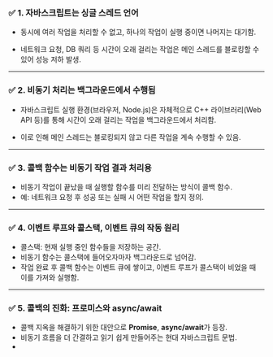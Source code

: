 ### ✅ 1. **자바스크립트는 싱글 스레드 언어**

- 동시에 여러 작업을 처리할 수 없고, 하나의 작업이 실행 중이면 나머지는 대기함.
    
- 네트워크 요청, DB 쿼리 등 시간이 오래 걸리는 작업은 메인 스레드를 블로킹할 수 있어 성능 저하 발생.
    

---

### ✅ 2. **비동기 처리는 백그라운드에서 수행됨**

- 자바스크립트 실행 환경(브라우저, Node.js)은 자체적으로 C++ 라이브러리(Web API 등)를 통해 시간이 오래 걸리는 작업을 백그라운드에서 처리함.
    
- 이로 인해 메인 스레드는 블로킹되지 않고 다른 작업을 계속 수행할 수 있음.
    

---

### ✅ 3. **콜백 함수는 비동기 작업 결과 처리용**

- 비동기 작업이 끝났을 때 실행할 함수를 미리 전달하는 방식이 콜백 함수.
- 예: 네트워크 요청 후 성공 또는 실패 시 어떤 작업을 할지 정의.
    

---

### ✅ 4. **이벤트 루프와 콜스택, 이벤트 큐의 작동 원리**

- 콜스택: 현재 실행 중인 함수들을 저장하는 공간.
- 비동기 함수는 콜스택에 들어오자마자 백그라운드로 넘어감.
- 작업 완료 후 콜백 함수는 이벤트 큐에 쌓이고, 이벤트 루프가 콜스택이 비었을 때 이를 가져와 실행함.
    

---

### ✅ 5. **콜백의 진화: 프로미스와 async/await**

- 콜백 지옥을 해결하기 위한 대안으로 **Promise**, **async/await**가 등장.
- 비동기 흐름을 더 간결하고 읽기 쉽게 만들어주는 현대 자바스크립트 문법.
- 